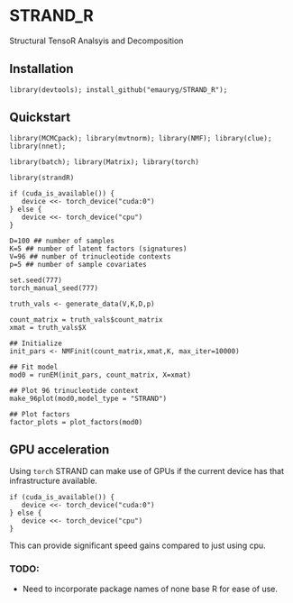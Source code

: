 # STRAND_R
Structural TensoR Analsyis and Decomposition

## Installation

`library(devtools); install_github("emauryg/STRAND_R");`

## Quickstart
```
library(MCMCpack); library(mvtnorm); library(NMF); library(clue); library(nnet); 

library(batch); library(Matrix); library(torch)

library(strandR)

if (cuda_is_available()) {
   device <<- torch_device("cuda:0")
} else {
   device <<- torch_device("cpu")
}

D=100 ## number of samples
K=5 ## number of latent factors (signatures)
V=96 ## number of trinucleotide contexts
p=5 ## number of sample covariates

set.seed(777)
torch_manual_seed(777)

truth_vals <- generate_data(V,K,D,p)

count_matrix = truth_vals$count_matrix
xmat = truth_vals$X

## Initialize 
init_pars <- NMFinit(count_matrix,xmat,K, max_iter=10000) 

## Fit model
mod0 = runEM(init_pars, count_matrix, X=xmat)

## Plot 96 trinucleotide context
make_96plot(mod0,model_type = "STRAND")

## Plot factors
factor_plots = plot_factors(mod0)

```

## GPU acceleration
Using `torch` STRAND can make use of GPUs if the current device has that infrastructure available. 

```
if (cuda_is_available()) {
   device <<- torch_device("cuda:0")
} else {
   device <<- torch_device("cpu")
}
```
This can provide significant speed gains compared to just using cpu. 

### TODO:

* Need to incorporate package names of none base R for ease of use. 

